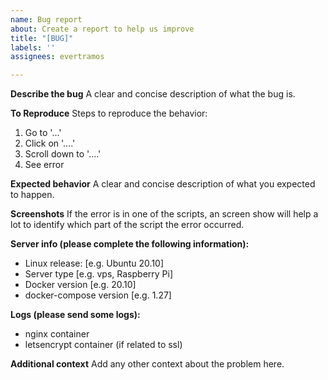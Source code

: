 ```yaml
---
name: Bug report
about: Create a report to help us improve
title: "[BUG]"
labels: ''
assignees: evertramos

---
```


**Describe the bug**
A clear and concise description of what the bug is.

**To Reproduce**
Steps to reproduce the behavior:
1. Go to '...'
2. Click on '....'
3. Scroll down to '....'
4. See error

**Expected behavior**
A clear and concise description of what you expected to happen.

**Screenshots**
If the error is in one of the scripts, an screen show will help a lot to identify which part of the script the error occurred. 

**Server info (please complete the following information):**
 - Linux release: [e.g. Ubuntu 20.10]
 - Server type [e.g. vps, Raspberry Pi]
 - Docker version [e.g. 20.10]
 - docker-compose version [e.g. 1.27]

**Logs (please send some logs):**
 - nginx container
 - letsencrypt container (if related to ssl)

**Additional context**
Add any other context about the problem here.

